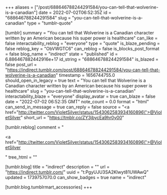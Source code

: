 +++
aliases = ["/post/688646788244291584/you-can-tell-that-wolverine-is-a-canadian"]
date = 2022-07-02T06:52:35Z
id = "688646788244291584"
slug = "you-can-tell-that-wolverine-is-a-canadian"
type = "tumblr-quote"

[tumblr]
summary = "You can tell that Wolverine is a Canadian character written by an American because his super power is healthcare"
can_like = false
interactability_reblog = "everyone"
type = "quote"
is_blaze_pending = false
reblog_key = "ObVWGTC6"
can_reblog = false
is_blocks_post_format = false
blog_name = "indirect"
state = "published"
id = 6.886467882442916e+17
id_string = "688646788244291584"
is_blazed = false
post_url = "https://indirect.tumblr.com/post/688646788244291584/you-can-tell-that-wolverine-is-a-canadian"
timestamp = 1656744755.0
should_open_in_legacy = true
text = "You can tell that Wolverine is a Canadian character written by an American because his super power is healthcare"
slug = "you-can-tell-that-wolverine-is-a-canadian"
interactability_blaze = "everyone"
display_avatar = true
can_blaze = false
date = "2022-07-02 06:52:35 GMT"
note_count = 0.0
format = "html"
can_send_in_message = true
can_reply = false
source = "<a href=\"http://twitter.com/VioletSilver/status/1543062583934160896\">@VioletSilver</a>"
short_url = "https://tmblr.co/ZY3jbycEa9hr0y00"

[tumblr.reblog]
comment = "<p><a href=\"http://twitter.com/VioletSilver/status/1543062583934160896\">@VioletSilver</a></p>"
tree_html = ""

[tumblr.blog]
title = "indirect"
description = ""
url = "https://indirect.tumblr.com/"
uuid = "t:PgyUJU3SA2Klwyt81UWAwQ"
updated = 1739757070.0
can_show_badges = true
name = "indirect"

[tumblr.blog.tumblrmart_accessories]
+++
